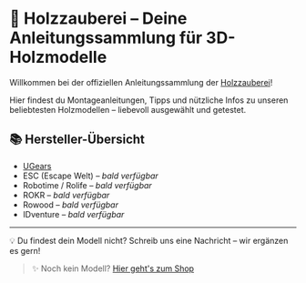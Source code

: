 # 🌟 Holzzauberei – Deine Anleitungssammlung für 3D-Holzmodelle

Willkommen bei der offiziellen Anleitungssammlung der [Holzzauberei](https://holzzauberei.de)!

Hier findest du Montageanleitungen, Tipps und nützliche Infos zu unseren beliebtesten Holzmodellen – liebevoll ausgewählt und getestet.

## 📚 Hersteller-Übersicht

- [UGears](./UGears/)
- ESC (Escape Welt) – *bald verfügbar*
- Robotime / Rolife – *bald verfügbar*
- ROKR – *bald verfügbar*
- Rowood – *bald verfügbar*
- IDventure – *bald verfügbar*

---

💡 Du findest dein Modell nicht? Schreib uns eine Nachricht – wir ergänzen es gern!

> ✨ Noch kein Modell? [Hier geht's zum Shop](https://holzzauberei.de)
